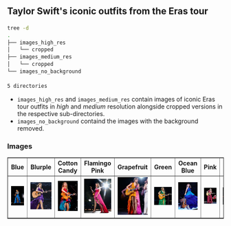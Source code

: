 ## Taylor Swift's iconic outfits from the Eras tour

```bash
tree -d
.
├── images_high_res
│   └── cropped
├── images_medium_res
│   └── cropped
└── images_no_background

5 directories

```

  + `images_high_res` and `images_medium_res` contain images of iconic Eras tour outfits in *high* and *medium* resolution alongside cropped versions in the respective sub-directories.
  + `images_no_background` containd the images with the background removed.


### Images

<table border="1">
    <tr>
        <th>Blue</th>
        <th>Blurple</th>
        <th>Cotton Candy</th>
        <th>Flamingo Pink</th>
        <th>Grapefruit</th>
        <th>Green</th>
        <th>Ocean Blue</th>
        <th>Pink</th>
        <th>Popsicle</th>
        <th>Sunset Orange</th>
        <th>Yellow</th>
    </tr>
    <tr>
        <td><img src="https://github.com/cmjt/studyinswift/blob/main/dress_images/images_medium_res/blue.jpg?raw=true" width="100"></td>
        <td><img src="https://github.com/cmjt/studyinswift/blob/main/dress_images/images_medium_res/blurple.jpg?raw=true" width="100"></td>
        <td><img src="https://github.com/cmjt/studyinswift/blob/main/dress_images/images_medium_res/cotton_candy.jpg?raw=true" width="100"></td>
        <td><img src="https://github.com/cmjt/studyinswift/blob/main/dress_images/images_medium_res/flamingo_pink.jpg?raw=true" width="100"></td>
        <td><img src="https://github.com/cmjt/studyinswift/blob/main/dress_images/images_medium_res/grapefruit.jpg?raw=true" width="100"></td>
        <td><img src="https://github.com/cmjt/studyinswift/blob/main/dress_images/images_medium_res/green.jpg?raw=true" width="100"></td>
        <td><img src="https://github.com/cmjt/studyinswift/blob/main/dress_images/images_medium_res/ocean_blue.jpg?raw=true" width="100"></td>
        <td><img src="https://github.com/cmjt/studyinswift/blob/main/dress_images/images_medium_res/pink.jpg?raw=true" width="100"></td>
        <td><img src="https://github.com/cmjt/studyinswift/blob/main/dress_images/images_medium_res/popsicle.jpg?raw=true" width="100"></td>
        <td><img src="https://github.com/cmjt/studyinswift/blob/main/dress_images/images_medium_res/sunset_orange.jpg?raw=true" width="100"></td>
        <td><img src="https://github.com/cmjt/studyinswift/blob/main/dress_images/images_medium_res/yellow.jpg?raw=true" width="100"></td>
    </tr>
</table>


